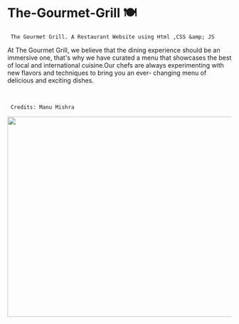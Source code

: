 # The-Gourmet-Grill 🍽
``` The Gourmet Grill. A Restaurant Website using Html ,CSS &amp; JS```

<p> 
  At The Gourmet Grill, we believe that the dining experience should be an immersive one, that's why we
  have curated a menu that showcases the best of local and international cuisine.Our chefs are always experimenting with new flavors and techniques to bring you an ever-  changing menu of delicious and exciting dishes.
</p>

 <br>                     

``` Credits: Manu Mishra```

<div float="right" width="400">
  <img align="left" height="450" width="1200" src="Thumbnail.png" /> </a>
</div>

<br>
<hr>



